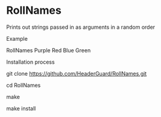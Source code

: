 # RollNames
Prints out strings passed in as arguments in a random order

Example

RollNames Purple Red Blue Green

Installation process

git clone https://github.com/HeaderGuard/RollNames.git

cd RollNames

make

make install
